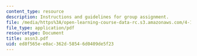 ```yaml
---
content_type: resource
description: Instructions and guidelines for group assignment.
file: /media/https%3A/open-learning-course-data-rc.s3.amazonaws.com/4-196-architecture-design-level-ii-cuba-studio-spring-2004/ed8f565ee0ac362d58546d0409de5f23_assn3.pdf
file_type: application/pdf
resourcetype: Document
title: assn3.pdf
uid: ed8f565e-e0ac-362d-5854-6d0409de5f23
---
```

